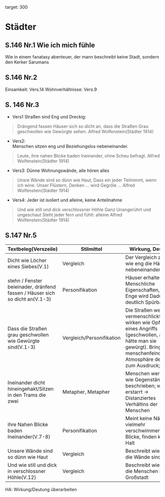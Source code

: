 target: 300

# Städter
## S.146 Nr.1 Wie ich mich fühle

Wie in einem fanatasy abenteuer, der mann beschreibt keine Stadt, sondern den Kerker Sarumans

## S.146 Nr.2

Einsamkeit: Vers.14
Wohnverhältnisse: Vers.9

## S. 146 Nr.3

- Vers1
Straßen sind Eng und Dreckig:
> Drängend fassen
Häuser sich so dicht an, dass die Straßen
Grau geschwollen wie Gewürgte sehen.
Alfred Wolfenstein(Städter 1914)

- Vers2:  
Menschen sitzen eng und Beziehungslos nebeneinander.
>Leute, ihre nahen Blicke baden
Ineinander, ohne Scheu befragt.
Alfred Wolfenstein(Städter 1914)

- Vers3:
Dünne Wohnungswände, alle hören alles
>Unsre Wände sind so dünn wie Haut,
Dass ein jeder Teilnimmt, wenn ich wine.
Unser Flüstern, Denken ... wird Gegröle ...
Alfred Wolfenstein(Städter 1914)

- Vers4:
Jeder ist isoliert und alleine, keine Anteilnahme
>Und wie still und dick verschlossner Höhle
Ganz Unangerührt und ungeschaut
Steht jeder fern und fühlt: alleine
Alfred Wolfenstein(Städter 1914)

## S.147 Nr.5

Textbeleg(Verszeile) | Stilmittel | Wirkung, Deutung
----|----|----
Dicht wie Löcher eines Siebes(V.1) | Vergleich | Der Vergleich zeigt, wie eng die Häuser nebeneinanderstehen.
stehn / Fenster beieinader, dränfend fassen / Häuser sich so dicht an(V.1-3) | Personifikation | Häuser erhalten Menschliche Eigenschaften, Die Enge wird Dadurch deutlich Spürbar.
Dass die Straßen grau geschwollen wie Gewürgte sind(V.1-3) | Vergleich/Personifikation | Die Straßen werden vermenschlickt, sie wirken wie Opfer eines Angriffs (geschwollen, als hätte man sie gewürgt). Bringt die menschenfeindliche Atmosphäre der Stadt zum Ausdruck;
Ineinander dicht hineingehakt/Sitzen in den Trams die zwei | Metapher, Metapher | Menschen werden wie Gegenstände beschrieben; wirken erstarrt -> Distanziertes Verhältins der Menschen
ihre Nahen Blicke baden Ineinander(V.7-8) | Personifikation | Meint keine Nähe, vielmehr verschwimmen die Blicke, finden keinen Halt
Unsere Wände sind so dünn wie Haut | Vergleich | Beschreibt wie Dünn die Wände sind.
Und wie still und dick in verschlossner Höhle(V.12) | Vergleich | Beschreibt wie alleine die Menschen in der Großstadt

HA: Wirkung/Deutung überarbeiten
